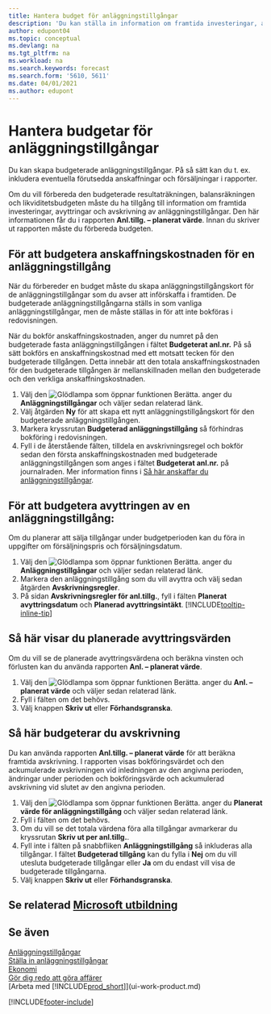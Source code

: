 ```yaml
---
title: Hantera budget för anläggningstillgångar
description: 'Du kan ställa in information om framtida investeringar, avyttringar och avskrivning av anläggningstillgångar för att förbereda budgetar och prognoser.'
author: edupont04
ms.topic: conceptual
ms.devlang: na
ms.tgt_pltfrm: na
ms.workload: na
ms.search.keywords: forecast
ms.search.form: '5610, 5611'
ms.date: 04/01/2021
ms.author: edupont
---
```

# <a name="manage-budgets-for-fixed-assets"></a>Hantera budgetar för anläggningstillgångar

Du kan skapa budgeterade anläggningstillgångar. På så sätt kan du t. ex. inkludera eventuella förutsedda anskaffningar och försäljningar i rapporter.  

Om du vill förbereda den budgeterade resultaträkningen, balansräkningen och likviditetsbudgeten måste du ha tillgång till information om framtida investeringar, avyttringar och avskrivning av anläggningstillgångar. Den här informationen får du i rapporten **Anl.tillg. – planerat värde**. Innan du skriver ut rapporten måste du förbereda budgeten.  

## <a name="to-budget-the-acquisition-cost-of-a-fixed-asset"></a>För att budgetera anskaffningskostnaden för en anläggningstillgång

När du förbereder en budget måste du skapa anläggningstillgångskort för de anläggningstillgångar som du avser att införskaffa i framtiden. De budgeterade anläggningstillgångarna ställs in som vanliga anläggningstillgångar, men de måste ställas in för att inte bokföras i redovisningen.

När du bokför anskaffningskostnaden, anger du numret på den budgeterade fasta anläggningstillgången i fältet **Budgeterat anl.nr.** På så sätt bokförs en anskaffningskostnad med ett motsatt tecken för den budgeterade tillgången. Detta innebär att den totala anskaffningskostnaden för den budgeterade tillgången är mellanskillnaden mellan den budgeterade och den verkliga anskaffningskostnaden.

1. Välj den ![Glödlampa som öppnar funktionen Berätta.](media/ui-search/search_small.png "Berätta för mig vad du vill göra") anger du **Anläggningstillgångar** och väljer sedan relaterad länk.
2. Välj åtgärden **Ny** för att skapa ett nytt anläggningstillgångskort för den budgeterade anläggningstillgången.
3. Markera kryssrutan **Budgeterad anläggningstillgång** så förhindras bokföring i redovisningen.
4. Fyll i de återstående fälten, tilldela en avskrivningsregel och bokför sedan den första anskaffningskostnaden med budgeterade anläggningstillgången som anges i fältet **Budgeterat anl.nr.** på journalraden. Mer information finns i [Så här anskaffar du anläggningstillgångar](fa-how-acquire.md).

## <a name="to-budget-the-disposal-of-a-fixed-asset"></a>För att budgetera avyttringen av en anläggningstillgång:

Om du planerar att sälja tillgångar under budgetperioden kan du föra in uppgifter om försäljningspris och försäljningsdatum.

1. Välj den ![Glödlampa som öppnar funktionen Berätta.](media/ui-search/search_small.png "Berätta för mig vad du vill göra") anger du **Anläggningstillgångar** och väljer sedan relaterad länk.
2. Markera den anläggningstillgång som du vill avyttra och välj sedan åtgärden **Avskrivningsregler**.
3. På sidan **Avskrivningsregler för anl.tillg.**, fyll i fälten **Planerat avyttringsdatum** och **Planerad avyttringsintäkt**. [!INCLUDE[tooltip-inline-tip](includes/tooltip-inline-tip_md.md)]

## <a name="to-view-projected-disposal-values"></a>Så här visar du planerade avyttringsvärden

Om du vill se de planerade avyttringsvärdena och beräkna vinsten och förlusten kan du använda rapporten **Anl. – planerat värde**.

1. Välj den ![Glödlampa som öppnar funktionen Berätta.](media/ui-search/search_small.png "Berätta för mig vad du vill göra") anger du **Anl. – planerat värde** och väljer sedan relaterad länk.
2. Fyll i fälten om det behövs.
3. Välj knappen **Skriv ut** eller **Förhandsgranska**.

## <a name="to-budget-depreciation"></a>Så här budgeterar du avskrivning

Du kan använda rapporten **Anl.tillg. – planerat värde** för att beräkna framtida avskrivning. I rapporten visas bokföringsvärdet och den ackumulerade avskrivningen vid inledningen av den angivna perioden, ändringar under perioden och bokföringsvärde och ackumulerad avskrivning vid slutet av den angivna perioden.

1. Välj den ![Glödlampa som öppnar funktionen Berätta.](media/ui-search/search_small.png "Berätta vad du vill göra") anger du **Planerat värde för anläggningstillgång** och väljer sedan relaterad länk.
2. Fyll i fälten om det behövs.
3. Om du vill se det totala värdena föra alla tillgångar avmarkerar du kryssrutan **Skriv ut per anl.tillg.**.
4. Fyll inte i fälten på snabbfliken **Anläggningstillgång** så inkluderas alla tillgångar. I fältet **Budgeterad tillgång** kan du fylla i **Nej** om du vill utesluta budgeterade tillgångar eller **Ja** om du endast vill visa de budgeterade tillgångarna.
5. Välj knappen **Skriv ut** eller **Förhandsgranska**.

## <a name="see-related-microsoft-training"></a>Se relaterad [Microsoft utbildning](/training/modules/budget-fixed-assets/)

## <a name="see-also"></a>Se även

[Anläggningstillgångar](fa-manage.md)  
[Ställa in anläggningstillgångar](fa-setup.md)  
[Ekonomi](finance.md)  
[Gör dig redo att göra affärer](ui-get-ready-business.md)  
[Arbeta med [!INCLUDE[prod_short](includes/prod_short.md)]](ui-work-product.md)


[!INCLUDE[footer-include](includes/footer-banner.md)]
